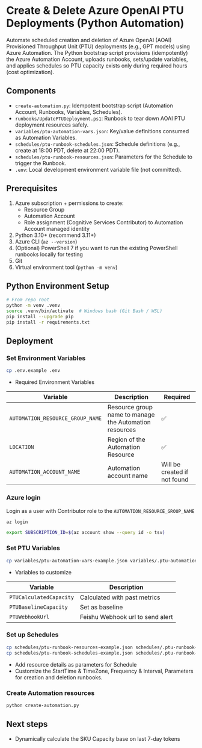 # Create & Delete Azure OpenAI PTU Deployments (Python Automation)

Automate scheduled creation and deletion of Azure OpenAI (AOAI) Provisioned Throughput Unit (PTU) deployments (e.g., GPT models) using Azure Automation. The Python bootstrap script provisions (idempotently) the Azure Automation Account, uploads runbooks, sets/update variables, and applies schedules so PTU capacity exists only during required hours (cost optimization).

## Components
- `create-automation.py`: Idempotent bootstrap script (Automation Account, Runbooks, Variables, Schedules).
- `runbooks/UpdatePTUDeployment.ps1`: Runbook to tear down AOAI PTU deployment resources safely.
- `variables/ptu-automation-vars.json`: Key/value definitions consumed as Automation Variables.
- `schedules/ptu-runbook-schedules.json`: Schedule definitions (e.g., create at 18:00 PDT, delete at 22:00 PDT).
- `schedules/ptu-runbook-resources.json`: Parameters for the Schedule to trigger the Runbook.
- `.env`: Local development environment variable file (not committed).

## Prerequisites
1. Azure subscription + permissions to create:
   - Resource Group
   - Automation Account
   - Role assignment (Cognitive Services Contributor) to Automation Account managed identity
2. Python 3.10+ (recommend 3.11+)
3. Azure CLI (`az --version`)
4. (Optional) PowerShell 7 if you want to run the existing PowerShell runbooks locally for testing
5. Git
6. Virtual environment tool (`python -m venv`)

## Python Environment Setup
```bash
# From repo root
python -m venv .venv
source .venv/bin/activate  # Windows bash (Git Bash / WSL)
pip install --upgrade pip
pip install -r requirements.txt
```

## Deployment

### Set Environment Variables

```bash
cp .env.example .env
```
- Required Environment Variables

| Variable | Description | Required |
|----------|-------------|----------|
| `AUTOMATION_RESOURCE_GROUP_NAME` | Resource group name to manage the Automation resources | ✅ |
| `LOCATION` | Region of the Automation Resource | ✅ |
| `AUTOMATION_ACCOUNT_NAME` | Automation account name | Will be created if not found |

### Azure login

Login as a user with Contributor role to the `AUTOMATION_RESOURCE_GROUP_NAME`

```bash
az login
```
```bash
export SUBSCRIPTION_ID=$(az account show --query id -o tsv)
```

### Set PTU Variables

```bash
cp variables/ptu-automation-vars-example.json variables/.ptu-automation-vars.json
```

- Variables to customize

| Variable | Description |
|----------|-------------|
| `PTUCalculatedCapacity` | Calculated with past metrics |
| `PTUBaselineCapacity` | Set as baseline |
| `PTUWebhookUrl` | Feishu Webhook url to send alert |

### Set up Schedules

```bash
cp schedules/ptu-runbook-resources-example.json schedules/.ptu-runbook-resources.json
cp schedules/ptu-runbook-schedules-example.json schedules/.ptu-runbook-schedules.json
```
- Add resource details as parameters for Schedule
- Customize the StartTime & TimeZone, Frequency & Interval, Parameters for creation and deletion runbooks.

### Create Automation resources

```bash
python create-automation.py
```

## Next steps

- Dynamically calculate the SKU Capacity base on last 7-day tokens 